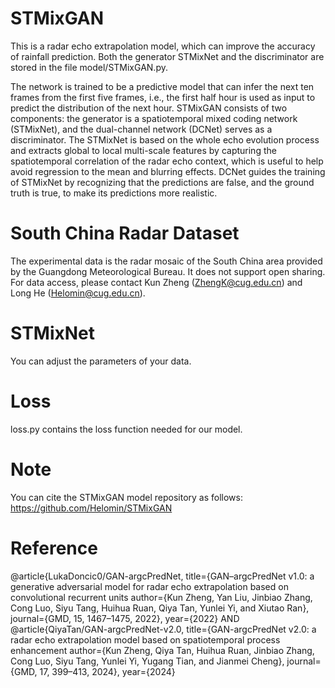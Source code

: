 # STMixGAN
This is a radar echo extrapolation model, which can improve the accuracy of rainfall prediction.
Both the generator STMixNet and the discriminator are stored in the file model/STMixGAN.py.

The network is trained to be a predictive model that can infer the next ten frames from the first five frames, i.e., the first half hour is used as input to predict the distribution of the next hour.
STMixGAN consists of two components: the generator is a spatiotemporal mixed coding network (STMixNet), and the dual-channel network (DCNet) serves as a discriminator. The STMixNet is based on the whole echo evolution process and extracts global to local multi-scale features by capturing the spatiotemporal correlation of the radar echo context, which is useful to help avoid regression to the mean and blurring effects. DCNet guides the training of STMixNet by recognizing that the predictions are false, and the ground truth is true, to make its predictions more realistic.

# South China Radar Dataset
The experimental data is the radar mosaic of the South China area provided by the Guangdong Meteorological Bureau. It does not support open sharing. For data access, please contact Kun Zheng (ZhengK@cug.edu.cn) and Long He (Helomin@cug.edu.cn).

# STMixNet
You can adjust the parameters of your data.

# Loss
loss.py contains the loss function needed for our model.

# Note
You can cite the STMixGAN model repository as follows: https://github.com/Helomin/STMixGAN

# Reference
@article{LukaDoncic0/GAN-argcPredNet,
title={GAN–argcPredNet v1.0: a generative adversarial model for radar echo extrapolation based on convolutional recurrent units
author={Kun Zheng, Yan Liu, Jinbiao Zhang, Cong Luo, Siyu Tang, Huihua Ruan, Qiya Tan, Yunlei Yi, and Xiutao Ran},
journal={GMD, 15, 1467–1475, 2022},
year={2022}
AND
@article{QiyaTan/GAN-argcPredNet-v2.0,
title={GAN-argcPredNet v2.0: a radar echo extrapolation model based on spatiotemporal process enhancement
author={Kun Zheng, Qiya Tan, Huihua Ruan, Jinbiao Zhang, Cong Luo, Siyu Tang, Yunlei Yi, Yugang Tian, and Jianmei Cheng},
journal={GMD, 17, 399–413, 2024},
year={2024}
